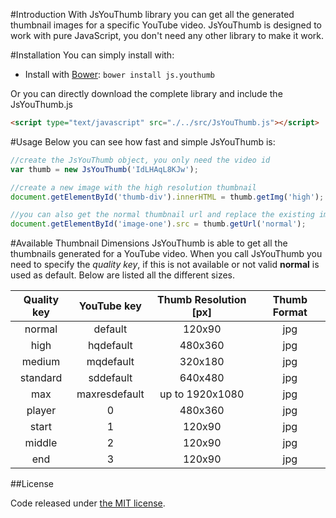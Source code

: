#Introduction
With JsYouThumb library you can get all the generated thumbnail images for a specific YouTube video.
JsYouThumb is designed to work with pure JavaScript, you don't need any other library to make it work.

#Installation
You can simply install with:
- Install with [Bower](http://bower.io): `bower install js.youthumb`

Or you can directly download the complete library and include the JsYouThumb.js
```html
<script type="text/javascript" src="./../src/JsYouThumb.js"></script>
```

#Usage
Below you can see how fast and simple JsYouThumb is:
```javascript
//create the JsYouThumb object, you only need the video id
var thumb = new JsYouThumb('IdLHAqL8KJw');

//create a new image with the high resolution thumbnail
document.getElementById('thumb-div').innerHTML = thumb.getImg('high');

//you can also get the normal thumbnail url and replace the existing image src attribute
document.getElementById('image-one').src = thumb.getUrl('normal');
```

#Available Thumbnail Dimensions
JsYouThumb is able to get all the thumbnails generated for a YouTube video.
When you call JsYouThumb you need to specify the *quality key*, if this is not available or not valid **normal** is used as default.
Below are listed all the different sizes.

Quality key     | YouTube key     | Thumb Resolution [px] | Thumb Format
:-------------: | :-------------: | :-------------: | :-------------: 
normal          | default         | 120x90          | jpg
high            | hqdefault       | 480x360         | jpg
medium          | mqdefault       | 320x180         | jpg
standard        | sddefault       | 640x480         | jpg
max             | maxresdefault   | up to 1920x1080 | jpg
player          | 0               | 480x360         | jpg
start           | 1               | 120x90          | jpg
middle          | 2               | 120x90          | jpg
end             | 3               | 120x90          | jpg

##License

Code released under [the MIT license](https://github.com/gabrielef/JsYouThumb/blob/master/LICENSE). 
